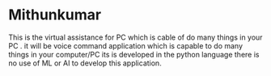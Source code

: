 # Mithunkumar
This is the virtual assistance for PC which is cable of do many things in your PC . it will be voice command application which is capable to do many things in your computer/PC its is developed in the python language there is no use of ML or AI to develop this application.
